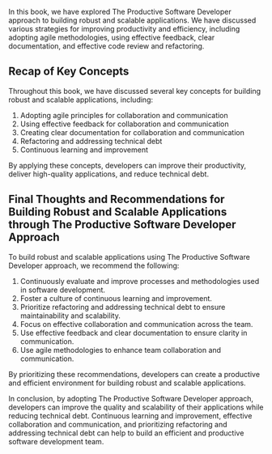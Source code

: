 
In this book, we have explored The Productive Software Developer approach to building robust and scalable applications. We have discussed various strategies for improving productivity and efficiency, including adopting agile methodologies, using effective feedback, clear documentation, and effective code review and refactoring.

Recap of Key Concepts
---------------------

Throughout this book, we have discussed several key concepts for building robust and scalable applications, including:

1. Adopting agile principles for collaboration and communication
2. Using effective feedback for collaboration and communication
3. Creating clear documentation for collaboration and communication
4. Refactoring and addressing technical debt
5. Continuous learning and improvement

By applying these concepts, developers can improve their productivity, deliver high-quality applications, and reduce technical debt.

Final Thoughts and Recommendations for Building Robust and Scalable Applications through The Productive Software Developer Approach
-----------------------------------------------------------------------------------------------------------------------------------

To build robust and scalable applications using The Productive Software Developer approach, we recommend the following:

1. Continuously evaluate and improve processes and methodologies used in software development.
2. Foster a culture of continuous learning and improvement.
3. Prioritize refactoring and addressing technical debt to ensure maintainability and scalability.
4. Focus on effective collaboration and communication across the team.
5. Use effective feedback and clear documentation to ensure clarity in communication.
6. Use agile methodologies to enhance team collaboration and communication.

By prioritizing these recommendations, developers can create a productive and efficient environment for building robust and scalable applications.

In conclusion, by adopting The Productive Software Developer approach, developers can improve the quality and scalability of their applications while reducing technical debt. Continuous learning and improvement, effective collaboration and communication, and prioritizing refactoring and addressing technical debt can help to build an efficient and productive software development team.
